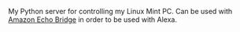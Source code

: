 
My Python server for controlling my Linux Mint PC. Can be used with [Amazon Echo Bridge](https://github.com/armzilla/amazon-echo-ha-bridge) in order to be used with Alexa. 
